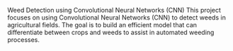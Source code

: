 Weed Detection using Convolutional Neural Networks (CNN)
This project focuses on using Convolutional Neural Networks (CNN) to detect weeds in agricultural fields. The goal is to build an efficient model that can differentiate between crops and weeds to assist in automated weeding processes.
